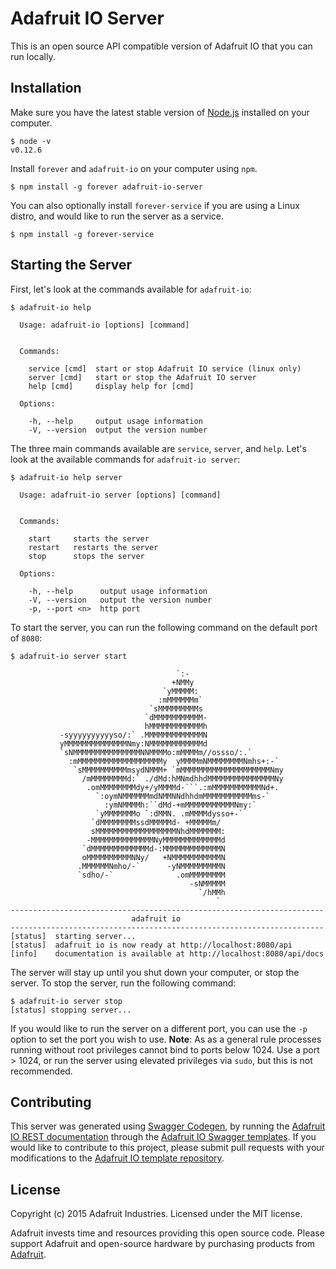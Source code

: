 # Adafruit IO Server
This is an open source API compatible version of Adafruit IO that you can run locally.

## Installation

Make sure you have the latest stable version of [Node.js][3] installed on your computer.

```console
$ node -v
v0.12.6
```
Install `forever` and `adafruit-io` on your computer using `npm`.

```console
$ npm install -g forever adafruit-io-server
```

You can also optionally install `forever-service` if you are using a Linux distro, and would like to run the server as a service.

```console
$ npm install -g forever-service
```

## Starting the Server
First, let's look at the commands available for `adafruit-io`:

```console
$ adafruit-io help

  Usage: adafruit-io [options] [command]


  Commands:

    service [cmd]  start or stop Adafruit IO service (linux only)
    server [cmd]   start or stop the Adafruit IO server
    help [cmd]     display help for [cmd]

  Options:

    -h, --help     output usage information
    -V, --version  output the version number
```

The three main commands available are `service`, `server`, and `help`.
Let's look at the available commands for `adafruit-io server`:

```console
$ adafruit-io help server

  Usage: adafruit-io server [options] [command]


  Commands:

    start     starts the server
    restart   restarts the server
    stop      stops the server

  Options:

    -h, --help      output usage information
    -V, --version   output the version number
    -p, --port <n>  http port
```

To start the server, you can run the following command on the default port of `8080`:
```
$ adafruit-io server start

                                     `:-
                                    +NMMy
                                  `yMMMMM:
                                 :mMMMMMMm`
                               `sMMMMMMMMMs
                              `dMMMMMMMMMMM-
                              hMMMMMMMMMMMMh
           -syyyyyyyyyyso/:` .MMMMMMMMMMMMMN
           yMMMMMMMMMMMMMMNmy:NMMMMMMMMMMMMd
           `sNMMMMMMMMMMMMMMMNNMMMMo:mMMMMm//ossso/:.`
             :mMMMMMMMMMMMMMMMMMMMy  yMMMMmNMMMMMMMMNmhs+:-`
              `sMMMMMMMMMMmsydNMMM+ `mMMMMMMMMMMMMMMMMMMMMNmy
                /mMMMMMMMMd:` ./dMd:hMNmdhhdMMMMMMMMMMMMMMMNy
                 .omMMMMMMMMdy+/yMMMMd-```.:mMMMMMMMMMMMNd+.
                   `:oymNMMMMMMmdNMMNNdhhdmMMMMMMMMMMMms-`
                     :ymNMMMMh:``dMd-+mMMMMMMMMMMMNmy:`
                   `yMMMMMMMo `:dMMN. .mMMMMdysso+-`
                  `dMMMMMMMMssdMMMMMd- +MMMMMm/
                  sMMMMMMMMMMMMMMMMMMNhdMMMMMMM:
                 -MMMMMMMMMMMMMMNyMMMMMMMMMMMMMd
                `dMMMMMMMMMMMMMd-:MMMMMMMMMMMMMN
                oMMMMMMMMMMNNy/   +NMMMMMMMMMMMN
               .MMMMMMNmho/-`      -yNMMMMMMMMMN
               `sdho/-`              .omMMMMMMMM
                                        -sNMMMMM
                                          `/hMMh
                                              `
----------------------------------------------------------------------
                           adafruit io
----------------------------------------------------------------------
[status]  starting server...
[status]  adafruit io is now ready at http://localhost:8080/api
[info]    documentation is available at http://localhost:8080/api/docs

```

The server will stay up until you shut down your computer, or stop the server.
To stop the server, run the following command:

```console
$ adafruit-io server stop
[status] stopping server...
```

If you would like to run the server on a different port, you can use the `-p` option
to set the port you wish to use. **Note**: As as a general rule processes running
without root privileges cannot bind to ports below 1024. Use a port > 1024, or run
the server using elevated privileges via `sudo`, but this is not recommended.

## Contributing
This server was generated using [Swagger Codegen][1], by running the [Adafruit IO REST documentation][2] through
the [Adafruit IO Swagger templates][4]. If you would like to contribute to this project, please submit pull requests
with your modifications to the [Adafruit IO template repository][4].

## License
Copyright (c) 2015 Adafruit Industries. Licensed under the MIT license.

Adafruit invests time and resources providing this open source code. Please support Adafruit and open-source hardware by purchasing products from [Adafruit](https://adafruit.com).

[1]: https://github.com/swagger-api/swagger-codegen
[2]: https://io.adafruit.com/api/docs/
[3]: https://github.com/swagger-api/swagger-codegen#build-and-run-using-docker
[4]: https://raw.githubusercontent.com/adafruit/io-swagger-templates
